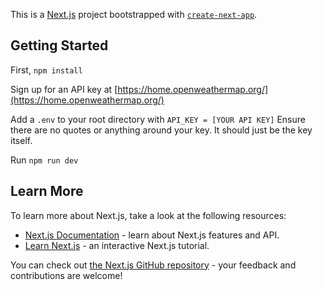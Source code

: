 This is a [Next.js](https://nextjs.org/) project bootstrapped with [`create-next-app`](https://github.com/vercel/next.js/tree/canary/packages/create-next-app).

## Getting Started

First, `npm install`

Sign up for an API key at [https://home.openweathermap.org/](https://home.openweathermap.org/)

Add a `.env` to your root directory with
```API_KEY = [YOUR API KEY]```
Ensure there are no quotes or anything around your key. It should just be the key itself.

Run `npm run dev`

## Learn More

To learn more about Next.js, take a look at the following resources:

- [Next.js Documentation](https://nextjs.org/docs) - learn about Next.js features and API.
- [Learn Next.js](https://nextjs.org/learn) - an interactive Next.js tutorial.

You can check out [the Next.js GitHub repository](https://github.com/vercel/next.js/) - your feedback and contributions are welcome!
